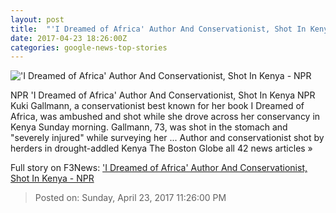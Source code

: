 ```yaml
---
layout: post
title:  "'I Dreamed of Africa' Author And Conservationist, Shot In Kenya - NPR"
date: 2017-04-23 18:26:00Z
categories: google-news-top-stories
---
```


!['I Dreamed of Africa' Author And Conservationist, Shot In Kenya - NPR](https://media.npr.org/assets/img/2017/04/23/kuki_wide-3d3d0b6a6f2f23117e3b248e60fdd73c2b7a02a7.jpg?s=1400)

NPR 'I Dreamed of Africa' Author And Conservationist, Shot In Kenya NPR Kuki Gallmann, a conservationist best known for her book I Dreamed of Africa, was ambushed and shot while she drove across her conservancy in Kenya Sunday morning. Gallmann, 73, was shot in the stomach and "severely injured" while surveying her ... Author and conservationist shot by herders in drought-addled Kenya The Boston Globe all 42 news articles »


Full story on F3News: ['I Dreamed of Africa' Author And Conservationist, Shot In Kenya - NPR](http://www.f3nws.com/n/JWdNJ)

> Posted on: Sunday, April 23, 2017 11:26:00 PM
